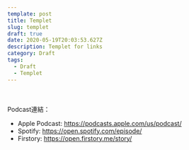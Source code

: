 ```yaml
---
template: post
title: Templet
slug: templet
draft: true
date: 2020-05-19T20:03:53.627Z
description: Templet for links
category: Draft
tags:
  - Draft
  - Templet
---
```

<br><br>
Podcast連結：

* Apple Podcast: <https://podcasts.apple.com/us/podcast/>
* Spotify: <https://open.spotify.com/episode/>
* Firstory: <https://open.firstory.me/story/>